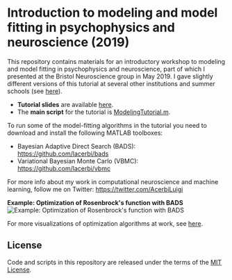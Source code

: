 # Introduction to modeling and model fitting in psychophysics and neuroscience (2019)

This repository contains materials for an introductory workshop to modeling and model fitting in psychophysics and neuroscience, part of which I presented at the Bristol Neuroscience group in May 2019. I gave slightly different versions of this tutorial at several other institutions and summer schools (see [here](http://luigiacerbi.com/tutorials/)).

- **Tutorial slides** are available [here](https://github.com/lacerbi/workshop-bristol-2019/blob/master/docs/acerbi-bristol-workshop-may2019.pdf).
- The **main script** for the tutorial is [ModelingTutorial.m](https://github.com/lacerbi/workshop-bristol-2019/blob/master/ModelingTutorial.m).

To run some of the model-fitting algorithms in the tutorial you need to download and install the following MATLAB toolboxes:
  - Bayesian Adaptive Direct Search (BADS): https://github.com/lacerbi/bads
  - Variational Bayesian Monte Carlo (VBMC): https://github.com/lacerbi/vbmc

For more info about my work in computational neuroscience and machine learning, follow me on Twitter: https://twitter.com/AcerbiLuigi

**Example: Optimization of Rosenbrock's function with BADS** ![Example: Optimization of Rosenbrock's function with BADS](https://github.com/lacerbi/workshop-bristol-2019/blob/master/docs/bads-optimviz.gif "Example: Optimization of Rosenbrock's function with BADS")

For more visualizations of optimization algorithms at work, see [here](https://github.com/lacerbi/optimviz).


## License

Code and scripts in this repository are released under the terms of the [MIT License](https://github.com/lacerbi/workshop-bristol-2019/blob/master/LICENSE).
